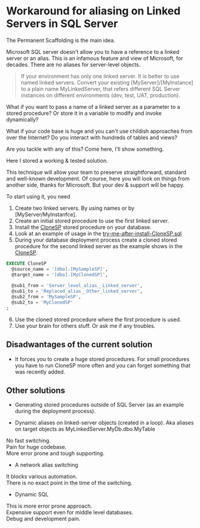 # Workaround for aliasing on Linked Servers in SQL Server

The Permanent Scaffolding is the main idea.

Microsoft SQL server doesn't allow you to have a reference to a linked server or an alias.
This is an infamous feature and view of Microsoft, for decades. There are no aliases for server-level objects.

> If your environment has only one linked server.
> It is better to use named linked servers. Convert your existing [MyServer]/[MyInstance] to a plain name MyLinkedServer, that refers different SQL Server instances on different environments (dev, test, UAT, production).

What if you want to pass a name of a linked server as a parameter to a stored procedure?
Or store it in a variable to modify and invoke dynamically?

What if your code base is huge and you can't use childish approaches from over the Internet?
Do you interact with hundreds of tables and views?

Are you tackle with any of this? Come here, I'll show something.

Here I stored a working & tested solution.

This technique will allow your team to preserve straightforward, standard and well-known development.
Of course, here you will look on things from another side, thanks for Microsoft.
But your dev & support will be happy.

To start using it, you need
1. Create two linked servers. By using names or by [MyServer/MyInstanfce].
1. Create an initial stored procedure to use the first linked server.
1. Install the [CloneSP](https://github.com/it3xl/linked-server-alias-workaround/blob/master/CloneSP.sql) stored procedure on your database.
1. Look at an example of usage in the [try-me-after-install-CloneSP.sql](https://github.com/it3xl/linked-server-alias-workaround/blob/master/try-me-after-install-CloneSP.sql)
1. During your database deployment process create a cloned stored procedure for the second linked server as the example shows in the [CloneSP](https://github.com/it3xl/linked-server-alias-workaround/blob/master/CloneSP.sql).

```sql
EXECUTE CloneSP
  @source_name = '[dbo].[MySampleSP]',
  @target_name = '[dbo].[MyClonedSP]',
  
  @sub1_from = 'Server_level_alias__Linked_server',
  @sub1_to = 'Replaced_alias__Other_linked_server',
  @sub2_from = 'MySampleSP',
  @sub2_to = 'MyClonedSP'
;
```

6. Use the cloned stored procedure where the first procedure is used.
1. Use your brain for others stuff. Or ask me if any troubles.

## Disadwantages of the current solution

* It forces you to create a huge stored procedures. For small procedures you have to run CloneSP more often and you can forget something that was recently added.

## Other solutions

* Generating stored procedures outside of SQL Server (as an example during the deployment process).

* Dynamic aliases on linked-server objects (created in a loop). Aka aliases on target objects as MyLinkedServer.MyDb.dbo.MyTable

No fast switching.<br/>
Pain for huge codebase.<br/>
More error prone and tough supporting.

* A network alias switching

It blocks various automation.<br/>
There is no exact point in the time of the switching.<br/>

* Dynamic SQL

This is more error prone approach.<br/>
Expensive support even for middle level databases.<br/>
Debug and development pain.<br/>
